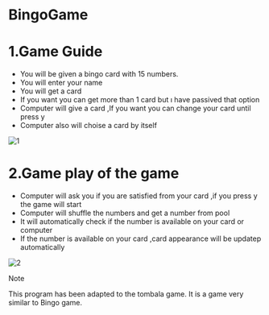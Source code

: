 # BingoGame
# 1.Game Guide 
* You will be given a bingo card with 15 numbers.
* You will enter your name
* You will get a card
* If you want you can get more than 1 card but ı have passived that option
* Computer will give a card ,If you want you can change your card until press y
* Computer also will choise a card by itself


![1](https://github.com/mustafaulas01/BingoGame/assets/94428632/4956a579-e60e-481f-9474-de834ef289ae)


# 2.Game play of the game
* Computer will ask you if you are satisfied from your card ,if you press y the game will start
* Computer will shuffle the numbers and get a number from pool
* It will automatically check if the number is available on your card or computer
* If the number is available on your card ,card appearance will be updatep automatically


![2](https://github.com/mustafaulas01/BingoGame/assets/94428632/683dfc24-e588-4c92-b0db-3bf3a0829ccc)

> [!NOTE]
> This program has been adapted to the tombala game. It is a game very similar to Bingo game.



